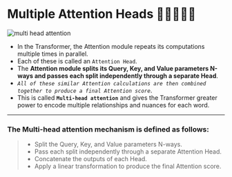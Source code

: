 # Multiple Attention Heads 🧘🏻🧘🏻‍♀️

![multi head attention](../assets/multi-head-attention.png)

- In the Transformer, the Attention module repeats its computations multiple times in parallel. 
- Each of these is called an `Attention Head`. 
- The **Attention module splits its Query, Key, and Value parameters N-ways and passes each split independently through a separate Head**. 
- *`All of these similar Attention calculations are then combined together to produce a final Attention score`*. 
- This is called **`Multi-head attention`** and gives the Transformer greater power to encode multiple relationships and nuances for each word.

---

### The Multi-head attention mechanism is defined as follows:

> - Split the Query, Key, and Value parameters N-ways.
> - Pass each split independently through a separate Attention Head.
> - Concatenate the outputs of each Head.
> - Apply a linear transformation to produce the final Attention score.